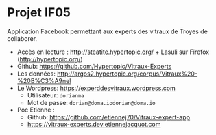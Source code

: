 # Projet IF05

Application Facebook permettant aux experts des vitraux de Troyes de collaborer.

- Accès en lecture : http://steatite.hypertopic.org/ + Lasuli sur Firefox (http://hypertopic.org/)
- Github: https://github.com/Hypertopic/Vitraux-Experts
- Les données: http://argos2.hypertopic.org/corpus/Vitraux%20-%20B%C3%A9nel
- Le Wordpress: https://experddesvitraux.wordpress.com
  - Utilisateur: `dorianma`
  - Mot de passe: `dorian@doma.iodorian@doma.io`
- Poc Etienne :
  - Github: https://github.com/etiennej70/Vitraux-expert-app
  - https://vitraux-experts.dev.etiennejacquot.com
